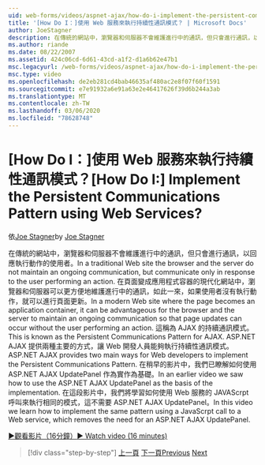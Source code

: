 ```yaml
---
uid: web-forms/videos/aspnet-ajax/how-do-i-implement-the-persistent-communications-pattern-using-web-services
title: '[How Do I：]使用 Web 服務來執行持續性通訊模式？ | Microsoft Docs'
author: JoeStagner
description: 在傳統的網站中，瀏覽器和伺服器不會維護進行中的通訊，但只會進行通訊，以回應執行 act 的使用者 。
ms.author: riande
ms.date: 08/22/2007
ms.assetid: 424c06cd-6d61-43cd-a1f2-d1a6b62e47b1
msc.legacyurl: /web-forms/videos/aspnet-ajax/how-do-i-implement-the-persistent-communications-pattern-using-web-services
msc.type: video
ms.openlocfilehash: de2eb281cd4bab46635af480ac2e8f07f60f1591
ms.sourcegitcommit: e7e91932a6e91a63e2e46417626f39d6b244a3ab
ms.translationtype: MT
ms.contentlocale: zh-TW
ms.lasthandoff: 03/06/2020
ms.locfileid: "78628748"
---
```

# <a name="how-do-i-implement-the-persistent-communications-pattern-using-web-services"></a><span data-ttu-id="0b4fe-104">[How Do I：]使用 Web 服務來執行持續性通訊模式？</span><span class="sxs-lookup"><span data-stu-id="0b4fe-104">[How Do I:] Implement the Persistent Communications Pattern using Web Services?</span></span>

<span data-ttu-id="0b4fe-105">依[Joe Stagner](https://github.com/JoeStagner)</span><span class="sxs-lookup"><span data-stu-id="0b4fe-105">by [Joe Stagner](https://github.com/JoeStagner)</span></span>

<span data-ttu-id="0b4fe-106">在傳統的網站中，瀏覽器和伺服器不會維護進行中的通訊，但只會進行通訊，以回應執行動作的使用者。</span><span class="sxs-lookup"><span data-stu-id="0b4fe-106">In a traditional Web site the browser and the server do not maintain an ongoing communication, but communicate only in response to the user performing an action.</span></span> <span data-ttu-id="0b4fe-107">在頁面變成應用程式容器的現代化網站中，瀏覽器和伺服器可以更方便地維護進行中的通訊，如此一來，如果使用者沒有執行動作，就可以進行頁面更新。</span><span class="sxs-lookup"><span data-stu-id="0b4fe-107">In a modern Web site where the page becomes an application container, it can be advantageous for the browser and the server to maintain an ongoing communication so that page updates can occur without the user performing an action.</span></span> <span data-ttu-id="0b4fe-108">這稱為 AJAX 的持續通訊模式。</span><span class="sxs-lookup"><span data-stu-id="0b4fe-108">This is known as the Persistent Communications Pattern for AJAX.</span></span> <span data-ttu-id="0b4fe-109">ASP.NET AJAX 提供兩種主要的方式，讓 Web 開發人員能夠執行持續性通訊模式。</span><span class="sxs-lookup"><span data-stu-id="0b4fe-109">ASP.NET AJAX provides two main ways for Web developers to implement the Persistent Communications Pattern.</span></span> <span data-ttu-id="0b4fe-110">在稍早的影片中，我們已瞭解如何使用 ASP.NET AJAX UpdatePanel 作為實作為基礎。</span><span class="sxs-lookup"><span data-stu-id="0b4fe-110">In an earlier video we saw how to use the ASP.NET AJAX UpdatePanel as the basis of the implementation.</span></span> <span data-ttu-id="0b4fe-111">在這段影片中，我們將學習如何使用 Web 服務的 JAVAScrpt 呼叫來執行相同的模式，這不需要 ASP.NET AJAX UpdatePanel。</span><span class="sxs-lookup"><span data-stu-id="0b4fe-111">In this video we learn how to implement the same pattern using a JavaScrpt call to a Web service, which removes the need for an ASP.NET AJAX UpdatePanel.</span></span>

[<span data-ttu-id="0b4fe-112">&#9654;觀看影片（16分鐘）</span><span class="sxs-lookup"><span data-stu-id="0b4fe-112">&#9654; Watch video (16 minutes)</span></span>](https://channel9.msdn.com/Blogs/ASP-NET-Site-Videos/how-do-i-implement-the-persistent-communications-pattern-using-web-services)

> [!div class="step-by-step"]
> <span data-ttu-id="0b4fe-113">[上一頁](how-do-i-localize-an-aspnet-ajax-application.md)
> [下一頁](how-do-i-trigger-an-updatepanel-refresh-from-a-dropdownlist-control.md)</span><span class="sxs-lookup"><span data-stu-id="0b4fe-113">[Previous](how-do-i-localize-an-aspnet-ajax-application.md)
[Next](how-do-i-trigger-an-updatepanel-refresh-from-a-dropdownlist-control.md)</span></span>
